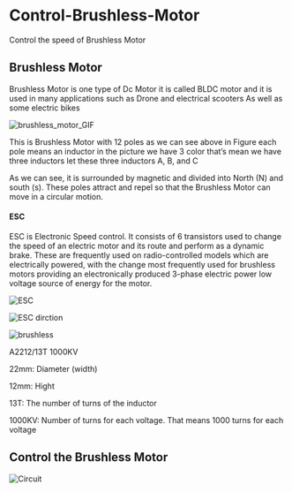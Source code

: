 # Control-Brushless-Motor
Control the speed of Brushless Motor

## Brushless Motor
Brushless Motor is one type of Dc Motor it is called BLDC motor and it is used in many applications such as Drone and electrical scooters As well as some electric bikes

![brushless_motor_GIF](https://user-images.githubusercontent.com/90250848/186409800-659f0ab7-d36e-483e-ad5f-b8cb9fec520c.gif)

This is Brushless Motor with 12 poles as we can see above in Figure each pole means an inductor in the picture we have 3 color that’s mean we have three inductors let these three inductors A, B, and C

As we can see, it is surrounded by magnetic and divided into North (N) and south (s). These poles attract and repel so that the Brushless Motor can move in a circular motion.

#### ESC
ESC is Electronic Speed control. It consists of 6 transistors used to change the speed of an electric motor and its route and perform as a dynamic brake. These are frequently used on radio-controlled models which are electrically powered, with the change most frequently used for brushless motors providing an electronically produced 3-phase electric power low voltage source of energy for the motor.

![ESC](https://user-images.githubusercontent.com/90250848/186411079-d0394ea5-d66c-40f0-a742-5e7559eb04ba.jpg)

![ESC dirction](https://user-images.githubusercontent.com/90250848/186411172-e6f106b6-0191-4586-ae46-2b245da082c6.jpeg)

![brushless](https://user-images.githubusercontent.com/90250848/186413276-65a20bcd-f64e-4f01-a1ca-cfc4d6ffd6c3.PNG)

A2212/13T
1000KV

22mm: Diameter (width)

12mm: Hight

13T: The number of turns of the inductor

1000KV: Number of turns for each voltage. That means 1000 turns for each voltage


## Control the Brushless Motor

![Circuit](https://user-images.githubusercontent.com/90250848/186416554-5c0b58fa-704d-4c4c-92c6-8b17488ed896.PNG)

